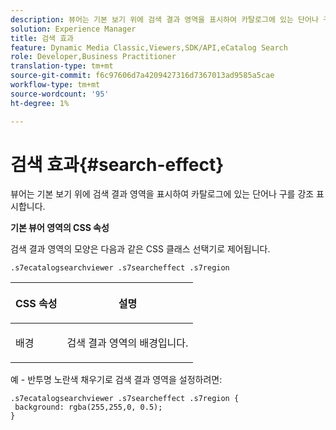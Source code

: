```yaml
---
description: 뷰어는 기본 보기 위에 검색 결과 영역을 표시하여 카탈로그에 있는 단어나 구를 강조 표시합니다.
solution: Experience Manager
title: 검색 효과
feature: Dynamic Media Classic,Viewers,SDK/API,eCatalog Search
role: Developer,Business Practitioner
translation-type: tm+mt
source-git-commit: f6c97606d7a4209427316d7367013ad9585a5cae
workflow-type: tm+mt
source-wordcount: '95'
ht-degree: 1%

---
```



# 검색 효과{#search-effect}

뷰어는 기본 보기 위에 검색 결과 영역을 표시하여 카탈로그에 있는 단어나 구를 강조 표시합니다.

<!--<a id="section_061E550C1C1D4DB2BD663A898895B38C"></a>-->

**기본 뷰어 영역의 CSS 속성**

검색 결과 영역의 모양은 다음과 같은 CSS 클래스 선택기로 제어됩니다.

`.s7ecatalogsearchviewer .s7searcheffect .s7region`

<table id="table_94EE3F5BBE4547C0B4943471CEE7EDE4"> 
 <thead> 
  <tr> 
   <th colname="col1" class="entry"> <p> CSS 속성 </p> </th> 
   <th colname="col2" class="entry"> <p>설명 </p> </th> 
  </tr> 
 </thead>
 <tbody> 
  <tr> 
   <td colname="col1"> <p> <span class="codeph"> 배경  </span> </p> </td> 
   <td colname="col2"> <p>검색 결과 영역의 배경입니다. </p> </td> 
  </tr> 
 </tbody> 
</table>

예 - 반투명 노란색 채우기로 검색 결과 영역을 설정하려면:

```
.s7ecatalogsearchviewer .s7searcheffect .s7region { 
 background: rgba(255,255,0, 0.5); 
}
```

